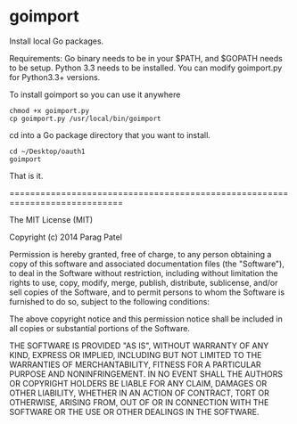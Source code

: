 goimport
========

Install local Go packages.

Requirements: Go binary needs to be in your $PATH, and $GOPATH needs to be setup.
Python 3.3 needs to be installed.   You can modify goimport.py for Python3.3+ versions. 

To install goimport so you can use it anywhere
```
chmod +x goimport.py
cp goimport.py /usr/local/bin/goimport
```

cd into a Go package directory that you want to install.

```
cd ~/Desktop/oauth1
goimport
```
That is it.

============================================================================

The MIT License (MIT)

Copyright (c) 2014 Parag Patel

Permission is hereby granted, free of charge, to any person obtaining a copy
of this software and associated documentation files (the "Software"), to deal
in the Software without restriction, including without limitation the rights
to use, copy, modify, merge, publish, distribute, sublicense, and/or sell
copies of the Software, and to permit persons to whom the Software is
furnished to do so, subject to the following conditions:

The above copyright notice and this permission notice shall be included in
all copies or substantial portions of the Software.

THE SOFTWARE IS PROVIDED "AS IS", WITHOUT WARRANTY OF ANY KIND, EXPRESS OR
IMPLIED, INCLUDING BUT NOT LIMITED TO THE WARRANTIES OF MERCHANTABILITY,
FITNESS FOR A PARTICULAR PURPOSE AND NONINFRINGEMENT. IN NO EVENT SHALL THE
AUTHORS OR COPYRIGHT HOLDERS BE LIABLE FOR ANY CLAIM, DAMAGES OR OTHER
LIABILITY, WHETHER IN AN ACTION OF CONTRACT, TORT OR OTHERWISE, ARISING FROM,
OUT OF OR IN CONNECTION WITH THE SOFTWARE OR THE USE OR OTHER DEALINGS IN
THE SOFTWARE.


